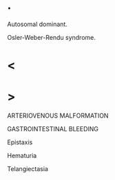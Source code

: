 # .

Autosomal dominant.

Osler-Weber-Rendu syndrome.

# <

# >

ARTERIOVENOUS MALFORMATION

GASTROINTESTINAL BLEEDING

Epistaxis

Hematuria

Telangiectasia
